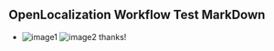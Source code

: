 ## OpenLocalization Workflow Test MarkDown
* ![image1](.\9a94808d-a758-4729-9994-3c3c5eb76b0e.PNG)   ![image2](.\4ab7c1dd-bd79-4f87-b28b-67975fe3651a.png) 
thanks!